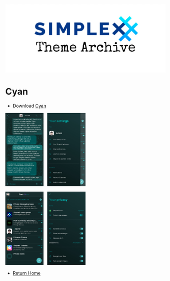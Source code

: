 <img src="../resources/SxC_themeBanner.jpg">

# Cyan

* Download [Cyan](../themes/SxC_cyan.theme)

<img src="../screenshots/SxC_cyan01.jpg" width="120">&nbsp;&nbsp;&nbsp;<img src="../screenshots/SxC_cyan02.jpg" width="120">

<img src="../screenshots/SxC_cyan03.jpg" width="120">&nbsp;&nbsp;&nbsp;<img src="../screenshots/SxC_cyan04.jpg" width="120">

* [Return Home](/)